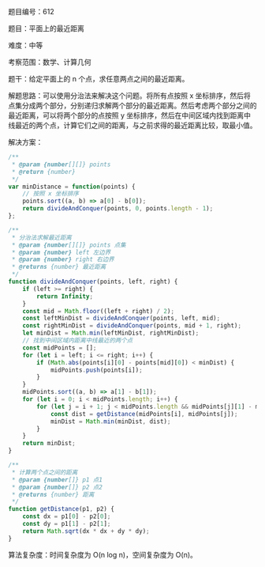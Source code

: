 题目编号：612

题目：平面上的最近距离

难度：中等

考察范围：数学、计算几何

题干：给定平面上的 n 个点，求任意两点之间的最近距离。

解题思路：可以使用分治法来解决这个问题。将所有点按照 x 坐标排序，然后将点集分成两个部分，分别递归求解两个部分的最近距离。然后考虑两个部分之间的最近距离，可以将两个部分的点按照 y 坐标排序，然后在中间区域内找到距离中线最近的两个点，计算它们之间的距离，与之前求得的最近距离比较，取最小值。

解决方案：

```javascript
/**
 * @param {number[][]} points
 * @return {number}
 */
var minDistance = function(points) {
    // 按照 x 坐标排序
    points.sort((a, b) => a[0] - b[0]);
    return divideAndConquer(points, 0, points.length - 1);
};

/**
 * 分治法求解最近距离
 * @param {number[][]} points 点集
 * @param {number} left 左边界
 * @param {number} right 右边界
 * @returns {number} 最近距离
 */
function divideAndConquer(points, left, right) {
    if (left >= right) {
        return Infinity;
    }
    const mid = Math.floor((left + right) / 2);
    const leftMinDist = divideAndConquer(points, left, mid);
    const rightMinDist = divideAndConquer(points, mid + 1, right);
    let minDist = Math.min(leftMinDist, rightMinDist);
    // 找到中间区域内距离中线最近的两个点
    const midPoints = [];
    for (let i = left; i <= right; i++) {
        if (Math.abs(points[i][0] - points[mid][0]) < minDist) {
            midPoints.push(points[i]);
        }
    }
    midPoints.sort((a, b) => a[1] - b[1]);
    for (let i = 0; i < midPoints.length; i++) {
        for (let j = i + 1; j < midPoints.length && midPoints[j][1] - midPoints[i][1] < minDist; j++) {
            const dist = getDistance(midPoints[i], midPoints[j]);
            minDist = Math.min(minDist, dist);
        }
    }
    return minDist;
}

/**
 * 计算两个点之间的距离
 * @param {number[]} p1 点1
 * @param {number[]} p2 点2
 * @returns {number} 距离
 */
function getDistance(p1, p2) {
    const dx = p1[0] - p2[0];
    const dy = p1[1] - p2[1];
    return Math.sqrt(dx * dx + dy * dy);
}
```

算法复杂度：时间复杂度为 O(n log n)，空间复杂度为 O(n)。